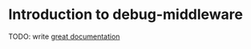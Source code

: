 # Introduction to debug-middleware

TODO: write [great documentation](http://jacobian.org/writing/what-to-write/)
